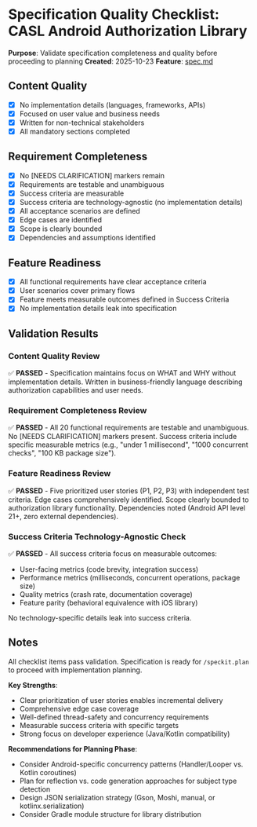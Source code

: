 # Specification Quality Checklist: CASL Android Authorization Library

**Purpose**: Validate specification completeness and quality before proceeding to planning
**Created**: 2025-10-23
**Feature**: [spec.md](../spec.md)

## Content Quality

- [x] No implementation details (languages, frameworks, APIs)
- [x] Focused on user value and business needs
- [x] Written for non-technical stakeholders
- [x] All mandatory sections completed

## Requirement Completeness

- [x] No [NEEDS CLARIFICATION] markers remain
- [x] Requirements are testable and unambiguous
- [x] Success criteria are measurable
- [x] Success criteria are technology-agnostic (no implementation details)
- [x] All acceptance scenarios are defined
- [x] Edge cases are identified
- [x] Scope is clearly bounded
- [x] Dependencies and assumptions identified

## Feature Readiness

- [x] All functional requirements have clear acceptance criteria
- [x] User scenarios cover primary flows
- [x] Feature meets measurable outcomes defined in Success Criteria
- [x] No implementation details leak into specification

## Validation Results

### Content Quality Review
✅ **PASSED** - Specification maintains focus on WHAT and WHY without implementation details. Written in business-friendly language describing authorization capabilities and user needs.

### Requirement Completeness Review
✅ **PASSED** - All 20 functional requirements are testable and unambiguous. No [NEEDS CLARIFICATION] markers present. Success criteria include specific measurable metrics (e.g., "under 1 millisecond", "1000 concurrent checks", "100 KB package size").

### Feature Readiness Review
✅ **PASSED** - Five prioritized user stories (P1, P2, P3) with independent test criteria. Edge cases comprehensively identified. Scope clearly bounded to authorization library functionality. Dependencies noted (Android API level 21+, zero external dependencies).

### Success Criteria Technology-Agnostic Check
✅ **PASSED** - All success criteria focus on measurable outcomes:
- User-facing metrics (code brevity, integration success)
- Performance metrics (milliseconds, concurrent operations, package size)
- Quality metrics (crash rate, documentation coverage)
- Feature parity (behavioral equivalence with iOS library)

No technology-specific details leak into success criteria.

## Notes

All checklist items pass validation. Specification is ready for `/speckit.plan` to proceed with implementation planning.

**Key Strengths**:
- Clear prioritization of user stories enables incremental delivery
- Comprehensive edge case coverage
- Well-defined thread-safety and concurrency requirements
- Measurable success criteria with specific targets
- Strong focus on developer experience (Java/Kotlin compatibility)

**Recommendations for Planning Phase**:
- Consider Android-specific concurrency patterns (Handler/Looper vs. Kotlin coroutines)
- Plan for reflection vs. code generation approaches for subject type detection
- Design JSON serialization strategy (Gson, Moshi, manual, or kotlinx.serialization)
- Consider Gradle module structure for library distribution
